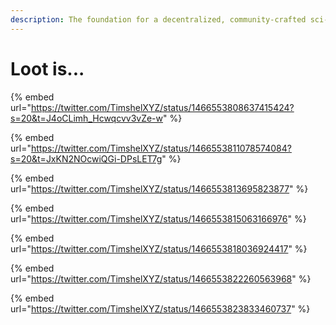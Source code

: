```yaml
---
description: The foundation for a decentralized, community-crafted sci-fantasy universe
---
```


# Loot is...

{% embed url="https://twitter.com/TimshelXYZ/status/1466553808637415424?s=20&t=J4oCLimh_Hcwqcvv3vZe-w" %}

{% embed url="https://twitter.com/TimshelXYZ/status/1466553811078574084?s=20&t=JxKN2NOcwiQGi-DPsLET7g" %}

{% embed url="https://twitter.com/TimshelXYZ/status/1466553813695823877" %}

{% embed url="https://twitter.com/TimshelXYZ/status/1466553815063166976" %}

{% embed url="https://twitter.com/TimshelXYZ/status/1466553818036924417" %}

{% embed url="https://twitter.com/TimshelXYZ/status/1466553822260563968" %}

{% embed url="https://twitter.com/TimshelXYZ/status/1466553823833460737" %}
